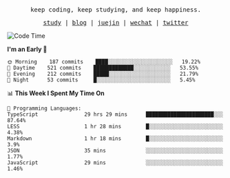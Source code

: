 <p align="center">
  <samp>
    <span>keep coding, keep studying, and keep happiness.</span>
  </samp>
</p>

<p align="center">
  <samp>
    <a href="https://github.com/ouduidui/fe-study">study</a> |
    <a href="https://deweyou.me">blog</a>  |
    <a href="https://juejin.cn/user/4309700183594366">juejin</a> |
    <a href="https://user-images.githubusercontent.com/54696834/165071004-6509e3f2-90c3-448c-9d92-3da42b0c2021.jpeg">wechat</a> |
    <a href="https://twitter.com/ouduidui">twitter</a>
  </samp>
</p>

<!--START_SECTION:waka-->
![Code Time](http://img.shields.io/badge/Code%20Time-0%20secs-blue)

**I'm an Early 🐤** 

```text
🌞 Morning    187 commits    ████░░░░░░░░░░░░░░░░░░░░░   19.22% 
🌆 Daytime    521 commits    █████████████░░░░░░░░░░░░   53.55% 
🌃 Evening    212 commits    █████░░░░░░░░░░░░░░░░░░░░   21.79% 
🌙 Night      53 commits     █░░░░░░░░░░░░░░░░░░░░░░░░   5.45%

```


📊 **This Week I Spent My Time On** 

```text
💬 Programming Languages: 
TypeScript               29 hrs 29 mins      ██████████████████████░░░   87.64% 
LESS                     1 hr 28 mins        █░░░░░░░░░░░░░░░░░░░░░░░░   4.38% 
Markdown                 1 hr 18 mins        █░░░░░░░░░░░░░░░░░░░░░░░░   3.9% 
JSON                     35 mins             ░░░░░░░░░░░░░░░░░░░░░░░░░   1.77% 
JavaScript               29 mins             ░░░░░░░░░░░░░░░░░░░░░░░░░   1.46%

```


<!--END_SECTION:waka-->
